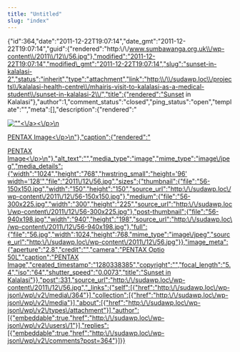 ```yaml
---
title: "Untitled"
slug: "index"
---
```


{"id":364,"date":"2011-12-22T19:07:14","date\_gmt":"2011-12-22T19:07:14","guid":{"rendered":"http:\\/\\/www.sumbawanga.org.uk\\/wp-content\\/2011\\/12\\/56.jpg"},"modified":"2011-12-22T19:07:14","modified\_gmt":"2011-12-22T19:07:14","slug":"sunset-in-kalalasi-2","status":"inherit","type":"attachment","link":"http:\\/\\/sudawp.loc\\/projects\\/kalalasi-health-centre\\/mhairis-visit-to-kalalasi-as-a-medical-student\\/sunset-in-kalalasi-2\\/","title":{"rendered":"Sunset in Kalalasi"},"author":1,"comment\_status":"closed","ping\_status":"open","template":"","meta":\[\],"description":{"rendered":"

[![\"\"](\"http:\/\/sudawp.loc\/wp-content\/2011\/12\/56-300x225.jpg\")<\\/a><\\/p>\\n](http:\/\/sudawp.loc\/wp-content\/2011\/12\/56.jpg)

[PENTAX Image<\\/p>\\n"},"caption":{"rendered":"](http:\/\/sudawp.loc\/wp-content\/2011\/12\/56.jpg)

[PENTAX Image<\\/p>\\n"},"alt\_text":"","media\_type":"image","mime\_type":"image\\/jpeg","media\_details":{"width":"1024","height":"768","hwstring\_small":"height='96' width='128'","file":"2011\\/12\\/56.jpg","sizes":{"thumbnail":{"file":"56-150x150.jpg","width":"150","height":"150","source\_url":"http:\\/\\/sudawp.loc\\/wp-content\\/2011\\/12\\/56-150x150.jpg"},"medium":{"file":"56-300x225.jpg","width":"300","height":"225","source\_url":"http:\\/\\/sudawp.loc\\/wp-content\\/2011\\/12\\/56-300x225.jpg"},"post-thumbnail":{"file":"56-940x198.jpg","width":"940","height":"198","source\_url":"http:\\/\\/sudawp.loc\\/wp-content\\/2011\\/12\\/56-940x198.jpg"},"full":{"file":"56.jpg","width":1024,"height":768,"mime\_type":"image\\/jpeg","source\_url":"http:\\/\\/sudawp.loc\\/wp-content\\/2011\\/12\\/56.jpg"}},"image\_meta":{"aperture":"2.8","credit":"","camera":"PENTAX Optio 50L","caption":"PENTAX Image","created\_timestamp":"1280338385","copyright":"","focal\_length":"5.4","iso":"64","shutter\_speed":"0.0073","title":"Sunset in Kalalasi"}},"post":331,"source\_url":"http:\\/\\/sudawp.loc\\/wp-content\\/2011\\/12\\/56.jpg","\_links":{"self":\[{"href":"http:\\/\\/sudawp.loc\\/wp-json\\/wp\\/v2\\/media\\/364"}\],"collection":\[{"href":"http:\\/\\/sudawp.loc\\/wp-json\\/wp\\/v2\\/media"}\],"about":\[{"href":"http:\\/\\/sudawp.loc\\/wp-json\\/wp\\/v2\\/types\\/attachment"}\],"author":\[{"embeddable":true,"href":"http:\\/\\/sudawp.loc\\/wp-json\\/wp\\/v2\\/users\\/1"}\],"replies":\[{"embeddable":true,"href":"http:\\/\\/sudawp.loc\\/wp-json\\/wp\\/v2\\/comments?post=364"}\]}}](http:\/\/sudawp.loc\/wp-content\/2011\/12\/56.jpg)